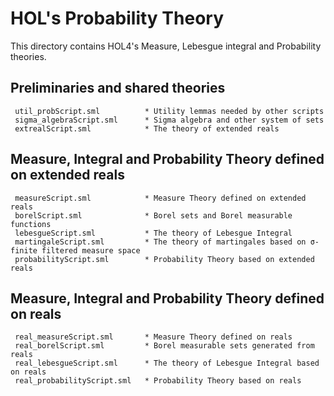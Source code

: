 # HOL's Probability Theory

This directory contains HOL4's Measure, Lebesgue integral and Probability theories.

## Preliminaries and shared theories

     util_probScript.sml          * Utility lemmas needed by other scripts
     sigma_algebraScript.sml      * Sigma algebra and other system of sets
     extrealScript.sml            * The theory of extended reals

## Measure, Integral and Probability Theory defined on extended reals

     measureScript.sml            * Measure Theory defined on extended reals
     borelScript.sml              * Borel sets and Borel measurable functions
     lebesgueScript.sml           * The theory of Lebesgue Integral
     martingaleScript.sml         * The theory of martingales based on σ-finite filtered measure space
     probabilityScript.sml        * Probability Theory based on extended reals

## Measure, Integral and Probability Theory defined on reals

     real_measureScript.sml       * Measure Theory defined on reals
     real_borelScript.sml         * Borel measurable sets generated from reals
     real_lebesgueScript.sml      * The theory of Lebesgue Integral based on reals
     real_probabilityScript.sml   * Probability Theory based on reals
